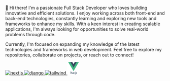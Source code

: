 👋 Hi there! I'm a passionate Full Stack Developer who loves building innovative and efficient solutions. I enjoy working across both front-end and back-end technologies, constantly learning and exploring new tools and frameworks to enhance my skills. With a keen interest in creating scalable applications, I'm always looking for opportunities to solve real-world problems through code.

Currently, I'm focused on expanding my knowledge of the latest technologies and frameworks in web development. Feel free to explore my repositories, collaborate on projects, or reach out to connect!

<p align="left"> 
  <a href="https://nextjs.org/" target="_blank" rel="noreferrer"> <img src="https://upload.vectorlogo.zone/logos/nextjs/images/271afdac-aad3-4712-89fd-a25f63fd6dd4.html" alt="nextjs" width="40" height="40"/> </a> 
  <a href="https://www.djangoproject.com/" target="_blank" rel="noreferrer"> <img src="https://cdn.worldvectorlogo.com/logos/django.svg" alt="django" width="40" height="40"/> </a> 
  <a href="https://tailwindcss.com/" target="_blank" rel="noreferrer"> <img src="https://www.vectorlogo.zone/logos/tailwindcss/tailwindcss-icon.svg" alt="tailwind" width="40" height="40"/> </a> 
  <a href="https://vuejs.org/" target="_blank" rel="noreferrer"> <img src="https://raw.githubusercontent.com/devicons/devicon/master/icons/vuejs/vuejs-original-wordmark.svg" alt="vuejs" width="40" height="40"/> </a> 
</p>
